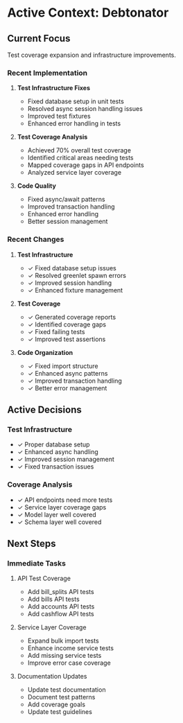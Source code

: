 # Active Context: Debtonator

## Current Focus
Test coverage expansion and infrastructure improvements.

### Recent Implementation
1. **Test Infrastructure Fixes**
   - Fixed database setup in unit tests
   - Resolved async session handling issues
   - Improved test fixtures
   - Enhanced error handling in tests

2. **Test Coverage Analysis**
   - Achieved 70% overall test coverage
   - Identified critical areas needing tests
   - Mapped coverage gaps in API endpoints
   - Analyzed service layer coverage

3. **Code Quality**
   - Fixed async/await patterns
   - Improved transaction handling
   - Enhanced error handling
   - Better session management

### Recent Changes
1. **Test Infrastructure**
   - ✓ Fixed database setup issues
   - ✓ Resolved greenlet spawn errors
   - ✓ Improved session handling
   - ✓ Enhanced fixture management

2. **Test Coverage**
   - ✓ Generated coverage reports
   - ✓ Identified coverage gaps
   - ✓ Fixed failing tests
   - ✓ Improved test assertions

3. **Code Organization**
   - ✓ Fixed import structure
   - ✓ Enhanced async patterns
   - ✓ Improved transaction handling
   - ✓ Better error management

## Active Decisions

### Test Infrastructure
- ✓ Proper database setup
- ✓ Enhanced async handling
- ✓ Improved session management
- ✓ Fixed transaction issues

### Coverage Analysis
- ✓ API endpoints need more tests
- ✓ Service layer coverage gaps
- ✓ Model layer well covered
- ✓ Schema layer well covered

## Next Steps

### Immediate Tasks
1. API Test Coverage
   - Add bill_splits API tests
   - Add bills API tests
   - Add accounts API tests
   - Add cashflow API tests

2. Service Layer Coverage
   - Expand bulk import tests
   - Enhance income service tests
   - Add missing service tests
   - Improve error case coverage

3. Documentation Updates
   - Update test documentation
   - Document test patterns
   - Add coverage goals
   - Update test guidelines

